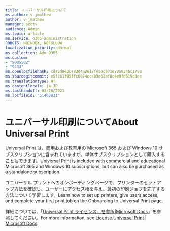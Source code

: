 ```yaml
---
title: ユニバーサル印刷について
ms.author: v-jmathew
author: v-jmathew
manager: scotv
audience: Admin
ms.topic: article
ms.service: o365-administration
ROBOTS: NOINDEX, NOFOLLOW
localization_priority: Normal
ms.collection: Adm_O365
ms.custom:
- "9005502"
- "9434"
ms.openlocfilehash: cd72d9e3b783d4a2e17fe5ac971e785824bc1798
ms.sourcegitcommit: e5f261f95ffc6074cce89e62ef8c4e9fd519d3ee
ms.translationtype: HT
ms.contentlocale: ja-JP
ms.lasthandoff: 03/26/2021
ms.locfileid: "51405831"
---
```

# <a name="about-universal-print"></a><span data-ttu-id="d84c9-102">ユニバーサル印刷について</span><span class="sxs-lookup"><span data-stu-id="d84c9-102">About Universal Print</span></span>

<span data-ttu-id="d84c9-103">Universal Print は、商用および教育用の Microsoft 365 および Windows 10 サブスクリプションに含まれていますが、単体サブスクリプションとして購入することもできます。</span><span class="sxs-lookup"><span data-stu-id="d84c9-103">Universal Print is included with commercial and educational Microsoft 365 and Windows 10 subscriptions, but can also be purchased as a standalone subscription.</span></span>

<span data-ttu-id="d84c9-104">ユニバーサル プリントへのオンボーディングページで、プリンターのセットアップ方法を確認し、ユーザーにアクセス権を与え、最初の印刷ジョブを完了する方法について学習します。</span><span class="sxs-lookup"><span data-stu-id="d84c9-104">Learn how to set up printers, give users access, and complete your first print job on the Onboarding to Universal Print page.</span></span>

<span data-ttu-id="d84c9-105">詳細については、「[Universal Print ライセンス」を参照|Microsoft Docs](https://docs.microsoft.com/universal-print/fundamentals/universal-print-license)」を参照してください。</span><span class="sxs-lookup"><span data-stu-id="d84c9-105">For more information, see [License Universal Print | Microsoft Docs](https://docs.microsoft.com/universal-print/fundamentals/universal-print-license).</span></span>
